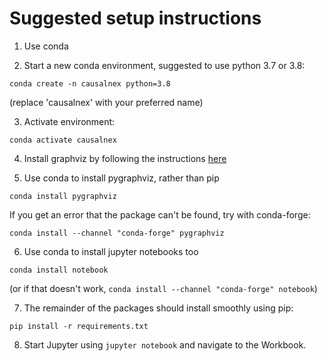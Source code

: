 
# Suggested setup instructions

1. Use conda

2. Start a new conda environment, suggested to use python 3.7 or 3.8:

`conda create -n causalnex python=3.8`

(replace 'causalnex' with your preferred name)

3. Activate environment:

`conda activate causalnex`

4. Install graphviz by following the instructions [here](https://pygraphviz.github.io/documentation/stable/install.html)

5. Use conda to install pygraphviz, rather than pip

`conda install pygraphviz`

If you get an error that the package can't be found, try with conda-forge:

`conda install --channel "conda-forge" pygraphviz`

6. Use conda to install jupyter notebooks too

`conda install notebook`

(or if that doesn't work, `conda install --channel "conda-forge" notebook`)

7. The remainder of the packages should install smoothly using pip:

`pip install -r requirements.txt`

8. Start Jupyter using `jupyter notebook` and navigate to the Workbook.


